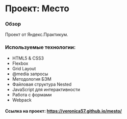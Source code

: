 # Проект: Место

### Обзор

Проект от Яндекс.Практикум.

### Используемые технологии:

-   HTML5 & CSS3
-   Flexbox
-   Grid Layout
-   @media запросы
-   Методология БЭМ
-   Файловая структура Nested
-   JavaScript для интерактивности
-   Работа с формами
-   Webpack

#### Ссылка на проект: https://veronica57.github.io/mesto/
